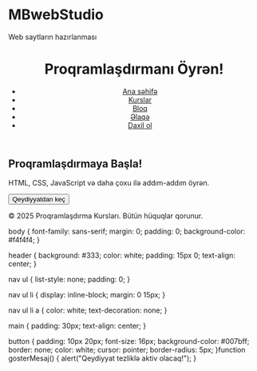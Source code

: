# MBwebStudio
Web saytların hazırlanması<!DOCTYPE html>
<html lang="az">
<head>
  <meta charset="UTF-8">
  <title>Proqramlaşdırma Kursları</title>
  <link rel="stylesheet" href="style.css">
</head>
<body>
  <header>
    <h1>Proqramlaşdırmanı Öyrən!</h1>
    <nav>
      <ul>
        <li><a href="#">Ana səhifə</a></li>
        <li><a href="#">Kurslar</a></li>
        <li><a href="#">Bloq</a></li>
        <li><a href="#">Əlaqə</a></li>
        <li><a href="#">Daxil ol</a></li>
      </ul>
    </nav>
  </header>

  <main>
    <section id="welcome">
      <h2>Proqramlaşdırmaya Başla!</h2>
      <p>HTML, CSS, JavaScript və daha çoxu ilə addım-addım öyrən.</p>
      <button onclick="gosterMesaj()">Qeydiyyatdan keç</button>
    </section>
  </main>

  <footer>
    <p>&copy; 2025 Proqramlaşdırma Kursları. Bütün hüquqlar qorunur.</p>
  </footer>

  <script src="script.js"></script>
</body>
</html>body {
  font-family: sans-serif;
  margin: 0;
  padding: 0;
  background-color: #f4f4f4;
}

header {
  background: #333;
  color: white;
  padding: 15px 0;
  text-align: center;
}

nav ul {
  list-style: none;
  padding: 0;
}

nav ul li {
  display: inline-block;
  margin: 0 15px;
}

nav ul li a {
  color: white;
  text-decoration: none;
}

main {
  padding: 30px;
  text-align: center;
}

button {
  padding: 10px 20px;
  font-size: 16px;
  background-color: #007bff;
  border: none;
  color: white;
  cursor: pointer;
  border-radius: 5px;
}function gosterMesaj() {
  alert("Qeydiyyat tezliklə aktiv olacaq!");
}


